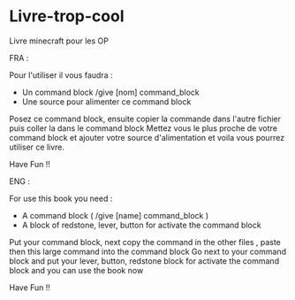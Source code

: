 # Livre-trop-cool
Livre minecraft pour les OP

FRA :

Pour l'utiliser il vous faudra :
- Un command block /give [nom] command_block
- Une source pour alimenter ce command block

Posez ce command block, ensuite copier la commande dans l'autre fichier puis coller la dans le command block
Mettez vous le plus proche de votre command block et ajouter votre source d'alimentation et voila vous pourrez utiliser ce livre.

Have Fun !!


ENG :

For use this book you need :
- A command block ( /give [name] command_block )
- A block of redstone, lever, button for activate the command block


Put your command block, next copy the command in the other files , paste then this large command into the command block
Go next to your command block and put your lever, button, redstone block for activate the command block and you can use the book now

Have Fun !!
